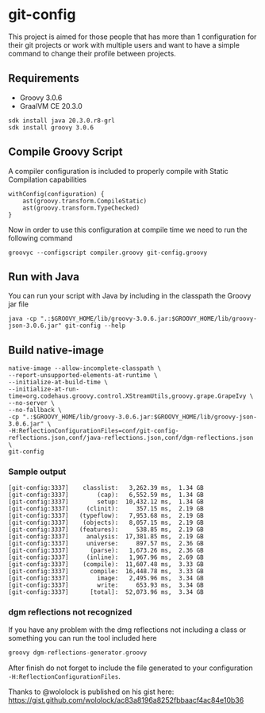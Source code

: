 # git-config

This project is aimed for those people that has more than 1 configuration for their 
git projects or work with multiple users and want to have a simple command to change
their profile between projects.

## Requirements

- Groovy 3.0.6
- GraalVM CE 20.3.0

```shell script
sdk install java 20.3.0.r8-grl
sdk install groovy 3.0.6
```

## Compile Groovy Script

A compiler configuration is included to properly compile with Static Compilation capabilities
```
withConfig(configuration) {
    ast(groovy.transform.CompileStatic)
    ast(groovy.transform.TypeChecked)
}
```

Now in order to use this configuration at compile time we need to run the following command

```shell script
groovyc --configscript compiler.groovy git-config.groovy
```

## Run with Java

You can run your script with Java by including in the classpath the Groovy jar file

```shell script
java -cp ".:$GROOVY_HOME/lib/groovy-3.0.6.jar:$GROOVY_HOME/lib/groovy-json-3.0.6.jar" git-config --help
```

## Build native-image

```shell script
native-image --allow-incomplete-classpath \
--report-unsupported-elements-at-runtime \
--initialize-at-build-time \
--initialize-at-run-time=org.codehaus.groovy.control.XStreamUtils,groovy.grape.GrapeIvy \
--no-server \
--no-fallback \
-cp ".:$GROOVY_HOME/lib/groovy-3.0.6.jar:$GROOVY_HOME/lib/groovy-json-3.0.6.jar" \
-H:ReflectionConfigurationFiles=conf/git-config-reflections.json,conf/java-reflections.json,conf/dgm-reflections.json \
git-config
```

### Sample output

```shell script
[git-config:3337]    classlist:   3,262.39 ms,  1.34 GB
[git-config:3337]        (cap):   6,552.59 ms,  1.34 GB
[git-config:3337]        setup:  10,432.12 ms,  1.34 GB
[git-config:3337]     (clinit):     357.15 ms,  2.19 GB
[git-config:3337]   (typeflow):   7,953.68 ms,  2.19 GB
[git-config:3337]    (objects):   8,057.15 ms,  2.19 GB
[git-config:3337]   (features):     538.85 ms,  2.19 GB
[git-config:3337]     analysis:  17,381.85 ms,  2.19 GB
[git-config:3337]     universe:     897.57 ms,  2.36 GB
[git-config:3337]      (parse):   1,673.26 ms,  2.36 GB
[git-config:3337]     (inline):   1,967.96 ms,  2.69 GB
[git-config:3337]    (compile):  11,607.48 ms,  3.33 GB
[git-config:3337]      compile:  16,448.78 ms,  3.33 GB
[git-config:3337]        image:   2,495.96 ms,  3.34 GB
[git-config:3337]        write:     653.93 ms,  3.34 GB
[git-config:3337]      [total]:  52,073.96 ms,  3.34 GB

```

### dgm reflections not recognized
If you have any problem with the dmg reflections not including a class or something you can run the 
tool included here

```groovy
groovy dgm-reflections-generator.groovy
```

After finish do not forget to include the file generated to your configuration `-H:ReflectionConfigurationFiles`.

Thanks to @wololock is published on his gist here:  https://gist.github.com/wololock/ac83a8196a8252fbbaacf4ac84e10b36

